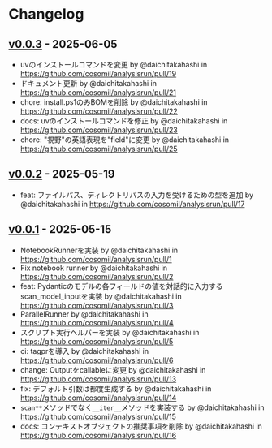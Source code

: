 # Changelog

## [v0.0.3](https://github.com/cosomil/analysisrun/compare/v0.0.2...v0.0.3) - 2025-06-05
- uvのインストールコマンドを変更 by @daichitakahashi in https://github.com/cosomil/analysisrun/pull/19
- ドキュメント更新 by @daichitakahashi in https://github.com/cosomil/analysisrun/pull/21
- chore: install.ps1のみBOMを削除 by @daichitakahashi in https://github.com/cosomil/analysisrun/pull/22
- docs: uvのインストールコマンドを修正 by @daichitakahashi in https://github.com/cosomil/analysisrun/pull/23
- chore: "視野"の英語表現を"field"に変更 by @daichitakahashi in https://github.com/cosomil/analysisrun/pull/25

## [v0.0.2](https://github.com/cosomil/analysisrun/compare/v0.0.1...v0.0.2) - 2025-05-19
- feat: ファイルパス、ディレクトリパスの入力を受けるための型を追加 by @daichitakahashi in https://github.com/cosomil/analysisrun/pull/17

## [v0.0.1](https://github.com/cosomil/analysisrun/commits/v0.0.1) - 2025-05-15
- NotebookRunnerを実装 by @daichitakahashi in https://github.com/cosomil/analysisrun/pull/1
- Fix notebook runner by @daichitakahashi in https://github.com/cosomil/analysisrun/pull/2
- feat: Pydanticのモデルの各フィールドの値を対話的に入力するscan_model_inputを実装 by @daichitakahashi in https://github.com/cosomil/analysisrun/pull/3
- ParallelRunner by @daichitakahashi in https://github.com/cosomil/analysisrun/pull/4
- スクリプト実行ヘルパーを実装 by @daichitakahashi in https://github.com/cosomil/analysisrun/pull/5
- ci: tagprを導入 by @daichitakahashi in https://github.com/cosomil/analysisrun/pull/6
- change: Outputをcallableに変更 by @daichitakahashi in https://github.com/cosomil/analysisrun/pull/13
- fix: デフォルト引数は都度生成する by @daichitakahashi in https://github.com/cosomil/analysisrun/pull/14
- `scan**`メソッドでなく`__iter__`メソッドを実装する by @daichitakahashi in https://github.com/cosomil/analysisrun/pull/15
- docs: コンテキストオブジェクトの推奨事項を削除 by @daichitakahashi in https://github.com/cosomil/analysisrun/pull/16
